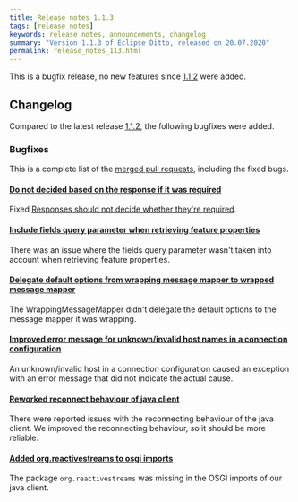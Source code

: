 ```yaml
---
title: Release notes 1.1.3
tags: [release_notes]
keywords: release notes, announcements, changelog
summary: "Version 1.1.3 of Eclipse Ditto, released on 20.07.2020"
permalink: release_notes_113.html
---
```


This is a bugfix release, no new features since [1.1.2](release_notes_112.html) were added.

## Changelog

Compared to the latest release [1.1.2](release_notes_112.html), the following bugfixes were added.

### Bugfixes

This is a complete list of the
[merged pull requests](https://github.com/eclipse-ditto/ditto/pulls?q=is%3Apr+milestone%3A1.1.3), including the fixed bugs.


#### [Do not decided based on the response if it was required](https://github.com/eclipse-ditto/ditto/pull/734)

Fixed [Responses should not decide whether they're required](https://github.com/eclipse-ditto/ditto/issues/677).

#### [Include fields query parameter when retrieving feature properties](https://github.com/eclipse-ditto/ditto/pull/727)

There was an issue where the fields query parameter wasn't taken into account when retrieving feature properties.

#### [Delegate default options from wrapping message mapper to wrapped message mapper](https://github.com/eclipse-ditto/ditto/pull/723)

The WrappingMessageMapper didn't delegate the default options to the message mapper it was wrapping.

#### [Improved error message for unknown/invalid host names in a connection configuration](https://github.com/eclipse-ditto/ditto/pull/676)

An unknown/invalid host in a connection configuration caused an exception with an error message that did not indicate the actual cause.

#### [Reworked reconnect behaviour of java client](https://github.com/eclipse-ditto/ditto-clients/pull/64)

There were reported issues with the reconnecting behaviour of the java client. We improved the reconnecting behaviour, so it should be more reliable.

#### [Added org.reactivestreams to osgi imports](https://github.com/eclipse-ditto/ditto-clients/pull/73)

The package `org.reactivestreams` was missing in the OSGI imports of our java client.
